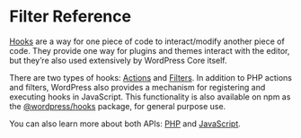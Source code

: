 # Filter Reference

[Hooks](https://developer.wordpress.org/plugins/hooks/) are a way for one piece of code to interact/modify another piece of code. They provide one way for plugins and themes interact with the editor, but they’re also used extensively by WordPress Core itself.

There are two types of hooks: [Actions](https://developer.wordpress.org/plugins/hooks/actions/) and [Filters](https://developer.wordpress.org/plugins/hooks/filters/). In addition to PHP actions and filters, WordPress also provides a mechanism for registering and executing hooks in JavaScript. This functionality is also available on npm as the [@wordpress/hooks](https://www.npmjs.com/package/@wordpress/hooks) package, for general purpose use.

You can also learn more about both APIs: [PHP](https://codex.wordpress.org/Plugin_API/) and [JavaScript](/packages/tree/master/packages/hooks).
